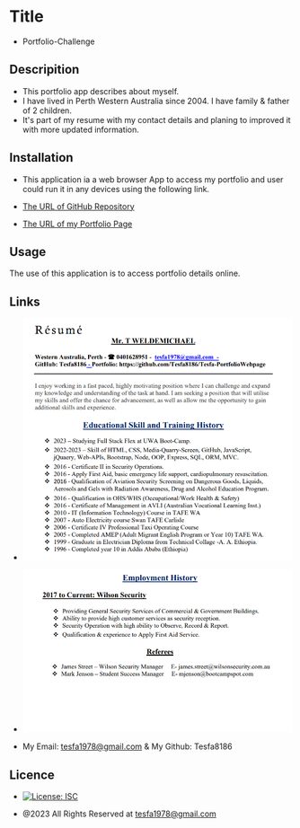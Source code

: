 # Title

- Portfolio-Challenge

## Descripition

- This portfolio app describes about myself.
- I have lived in Perth Western Australia since 2004. I have family & father of 2 children.
- It's part of my resume with my contact details and planing to improved it with more updated information.

## Installation

- This application ia a web browser App to access my portfolio and
  user could run it in any devices using the following link.

- [The URL of GitHub Repository](https://github.com/Tesfa8186/Tesfa-PortfolioWebpage)

- [The URL of my Portfolio Page](http://127.0.0.1:5500/Tesfa-PortfolioWebpage/index.html)

## Usage

The use of this application is to access portfolio details online.

## Links

- ![alt text](./image/My-Resume-Page1.png)
- ![alt text](./image/My-Resume-Page2.png)

- My Email: tesfa1978@gmail.com & My Github: Tesfa8186

## Licence

- [![License: ISC](https://img.shields.io/badge/License-ISC-blue.svg)](https://opensource.org/licenses/ISC)

- @2023 All Rights Reserved at tesfa1978@gmail.com
